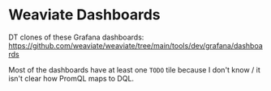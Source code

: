 # Weaviate Dashboards

DT clones of these Grafana dashboards: https://github.com/weaviate/weaviate/tree/main/tools/dev/grafana/dashboards

Most of the dashboards have at least one `TODO` tile because I don't know / it isn't clear how PromQL maps to DQL.
